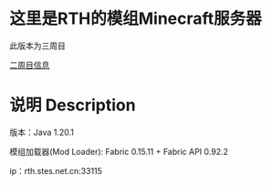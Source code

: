 # 这里是RTH的模组Minecraft服务器

此版本为三周目

[二周目信息](README.md)

# **说明** Description

版本：Java 1.20.1

模组加载器(Mod Loader): Fabric 0.15.11 + Fabric API 0.92.2

ip：rth.stes.net.cn:33115
